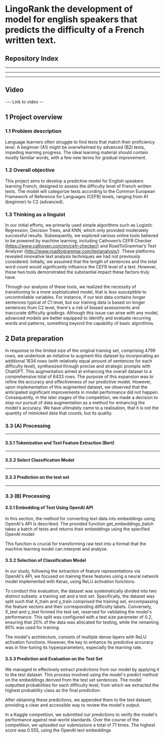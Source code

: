 # LingoRank the development of model for english speakers that predicts the difficulty of a French written text.
  
## Repository Index
---
---
---

## Video
--- Link to video --

## 1 Project overview

### 1.1 Problem description

Language learners often struggle to find texts that match their proficiency level. A beginner (A1) might be overwhelmed by advanced (B2) texts, impeding learning progress. The ideal learning material should contain mostly familiar words, with a few new terms for gradual improvement.

### 1.2 Overall objective

This project aims to develop a predictive model for English speakers learning French, designed to assess the difficulty level of French written texts. The model will categorize texts according to the Common European Framework of Reference for Languages (CEFR) levels, ranging from A1 (beginner) to C2 (advanced).

### 1.3 Thinking as a linguist 

In our initial efforts, we primarily used simple algorithms such as Logistic Regression, Decision Trees, and KNN, which only provided moderately successful results. Subsequently, we explored various online tools believed to be powered by machine learning, including Cathoven’s CEFR Checker (https://www.cathoven.com/en/cefr-checker/) and RoadToGrammar’s Text Analyzer (http://www.roadtogrammar.com/textanalysis/). These platforms revealed innovative text analysis techniques we had not previously considered. Initially, we assumed that the length of sentences and the total word count would significantly influence the CEFR level of a text. However, these two tools demonstrated the substantial impact these factors truly have. 

Through our analysis of these tools, we realized the necessity of transitioning to a more sophisticated model, that is less susceptible to uncontrollable variables. For instance, if our test data contains longer sentences typical of C1 level, but our training data is based on longer sentences from C2 level, there's a risk of biased assessments and inaccurate difficulty gradings. Although this issue can arise with any model, advanced models are better equipped to identify and evaluate recurring words and patterns, something beyond the capability of basic algorithms.


## 2 Data preparation

In response to the limited size of the original training set, comprising 4799 rows, we undertook an initiative to augment this dataset by incorporating an additional 1634 rows (with relatively equal amount of sentences for each difficulty level), synthesized through precise and strategic prompts with ChatGPT. This augmentation aimed at enhancing the overall dataset to a comprehensive total of 6433 rows. The purpose of this expansion was to refine the accuracy and effectiveness of our predictive model. However, upon implementation of this augmented dataset, we observed that the anticipated significant improvements in model performance did not happen. Consequently, in the later stages of the competition, we made a decision to stop our pursuit of data augmentation as a method for enhancing the model's accuracy. We have ultimately came to a realisation, that it is not the quantity of mimicked data that counts, but its quality.

### 3.3 (A) Processing

--- 

#### 3.3.1 Tokenization and Text Feature Extraction (Bert)

---

#### 3.3.2 Select Classification Model

 --- 
 
#### 3.3.3 Prediction on the test set

--- 

### 3.3 (B) Processing

#### 3.3.1 Embedding of Text Using OpenAI API
In this section, the method for converting text data into embeddings using OpenAI's API is described. The provided function get_embeddings_batch takes a batch of texts and returns their embeddings using the specified OpenAI model:

This function is crucial for transforming raw text into a format that the machine learning model can interpret and analyze.

#### 3.3.2 Selection of Classification Model
In our study, following the extraction of feature representations via OpenAI's API, we focused on training these features using a neural network model implemented with Keras, using ReLU  activation functions. 

To conduct this evaluation, the dataset was systematically divided into two distinct subsets: a training set and a test set. Specifically, the dataset was split such that X_train and y_train comprised the training set, encompassing the feature vectors and their corresponding difficulty labels. Conversely, X_test and y_test formed the test set, reserved for validating the model's performance. This split was configured with a test size parameter of 0.2, ensuring that 20% of the data was allocated for testing, while the remaining 80% was used for training. 

The model's architecture, consists of multiple dense layers with ReLU activation functions. However, the key to enhance its predictive accuracy was in fine-tuning its hyperparameters, especially the learning rate.
 
#### 3.3.3 Prediction and Evaluation on the Test Set

We managed to effectively extract predictions from our model by applying it to the test dataset. This process involved using the model's predict method on the embeddings derived from the test set sentences. The model outputted probabilities for each difficulty level, from which we extracted the highest probability class as the final prediction:

After obtaining these predictions, we appended them to the test dataset, providing a clear and accessible way to review the model's output.

In a Kaggle competition, we submitted our predictions to verify the model's performance against real-world standards. Over the course of the competition, we uploaded our submissions a total of 71 times. The highest score was 0.555, using the OpenAI text embeddings
